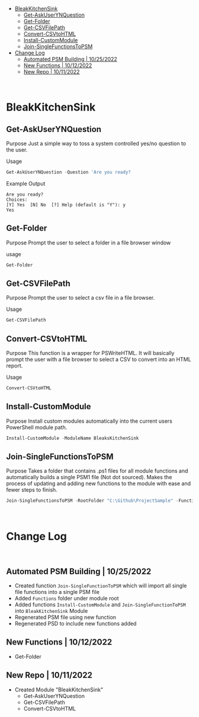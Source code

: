 - [BleakKitchenSink](#bleakkitchensink)
  - [Get-AskUserYNQuestion](#get-askuserynquestion)
  - [Get-Folder](#get-folder)
  - [Get-CSVFilePath](#get-csvfilepath)
  - [Convert-CSVtoHTML](#convert-csvtohtml)
  - [Install-CustomModule](#install-custommodule)
  - [Join-SingleFunctionsToPSM](#join-singlefunctionstopsm)
- [Change Log](#change-log)
  - [Automated PSM Building | 10/25/2022](#automated-psm-building--10252022)
  - [New Functions | 10/12/2022](#new-functions--10122022)
  - [New Repo | 10/11/2022](#new-repo--10112022)

<br>

# BleakKitchenSink

## Get-AskUserYNQuestion

Purpose
Just a simple way to toss a system controlled yes/no question to the user.

Usage

```powershell
Get-AskUserYNQuestion -Question 'Are you ready?
```

Example Output
```
Are you ready?
Choices:
[Y] Yes  [N] No  [?] Help (default is "Y"): y
Yes
```

## Get-Folder

Purpose
Prompt the user to select a folder in a file browser window

usage

```powershell
Get-Folder
```

## Get-CSVFilePath

Purpose
Prompt the user to select a csv file in a file browser.

Usage

```powershell
Get-CSVFilePath
```

## Convert-CSVtoHTML

Purpose
This function is a wrapper for PSWriteHTML. It will basically prompt the user with a file browser to select a CSV to convert into an HTML report.

Usage

```powershell
Convert-CSVtoHTML
```

## Install-CustomModule

Purpose
Install custom modules automatically into the current users PowerShell module path.

```powershell
Install-CustomModule -ModuleName BleaksKitchenSink
```

## Join-SingleFunctionsToPSM

Purpose
Takes a folder that contains .ps1 files for all module functions and automatically builds a single PSM1 file (Not dot sourced).
Makes the process of updating and adding new functions to the module with ease and fewer steps to finish.

```powershell
Join-SingleFunctionsToPSM -RootFolder "C:\Github\ProjectSample" -FunctionFolderName "Functions"
```

<br>

# Change Log

<br>

## Automated PSM Building | 10/25/2022

- Created function `Join-SingleFunctionToPSM` which will import all single file functions into a single PSM file
- Added `Functions` folder under module root
- Added functions `Install-CustomModule` and `Join-SingleFunctionToPSM` into `BleakKitchenSink` Module
- Regenerated PSM file using new function
- Regenerated PSD to include new functions added

## New Functions | 10/12/2022

- Get-Folder

## New Repo | 10/11/2022

- Created Module "BleakKitchenSink"
  - Get-AskUserYNQuestion
  - Get-CSVFilePath
  - Convert-CSVtoHTML